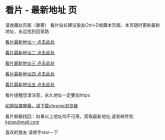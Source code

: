 # 看片 - 最新地址 页

请收藏此页面（重要）
看片站长建议狼友Ctrl+D收藏本页面，本页随时更新最新地址，永远找到回家路

[看片最新地址一 点击此处](https://8xeq.buzz/) 

[看片最新地址二 点击此处](https://8xes.buzz/) 

[看片最新地址三 点击此处](https://8xew.buzz/) 

[看片最新地址四 点击此处](https://8xeu.buzz/) 

[看片最新地址五 点击此处](https://8xex.buzz/) 

看片提醒您请注意，永久地址一定要加https

[如网站被屏蔽，请下载chrome浏览器](https://8xe23.com/chrome_93.0.4577.82.apk) 

看片邮箱找回：如果以上地址均不可用，索取最新地址,请发邮件到 kpian@mail.com

喜欢的狼友 请顺手star一下
